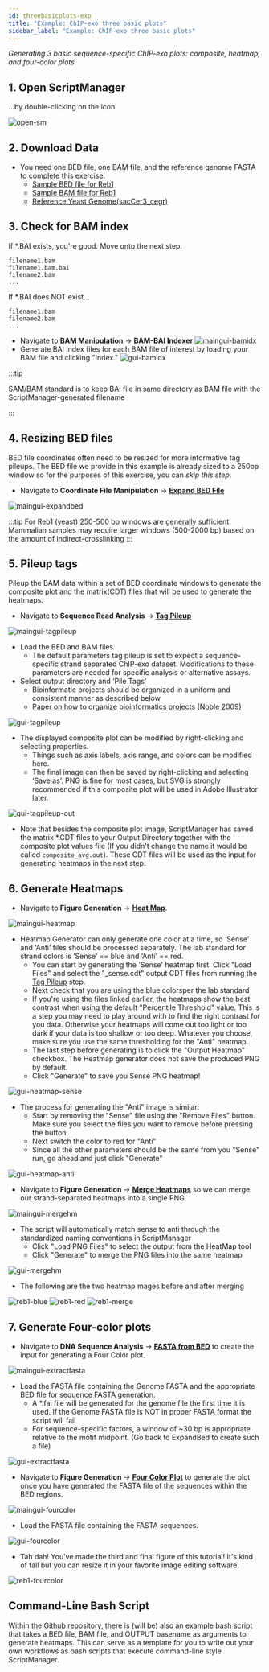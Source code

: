```yaml
---
id: threebasicplots-exo
title: "Example: ChIP-exo three basic plots"
sidebar_label: "Example: ChIP-exo three basic plots"
---
```


_Generating 3 basic sequence-specific ChIP-exo plots: composite, heatmap, and four-color plots_


## 1. Open ScriptManager

...by double-clicking on the icon

![open-sm]



## 2. Download Data

+ You need one BED file, one BAM file, and the reference genome FASTA to complete this exercise.
  + [Sample BED file for Reb1][testdata-reb1-bed]
  + [Sample BAM file for Reb1][testdata-reb1-bam]
  + [Reference Yeast Genome(sacCer3_cegr)][saccer3cegr-fasta]

## 3. Check for BAM index

If \*.BAI exists, you're good. Move onto the next step.
```
filename1.bam
filename1.bam.bai
filename2.bam
...
```

If \*.BAI does NOT exist...
```
filename1.bam
filename2.bam
...
```

  * Navigate to __BAM Manipulation__ -> [__BAM-BAI Indexer__][bam-indexer]
![maingui-bamidx]
  * Generate BAI index files for each BAM file of interest by loading your BAM file and clicking "Index."
![gui-bamidx]

:::tip

SAM/BAM standard is to keep BAI file in same directory as BAM file with the ScriptManager-generated filename

:::

## 4. Resizing BED files

BED file coordinates often need to be resized for more informative tag pileups. The BED file we provide in this example is already sized to a 250bp window so for the purposes of this exercise, you can _skip this step_.

+ Navigate to __Coordinate File Manipulation__ -> [__Expand BED File__][expand-bed]

![maingui-expandbed]

:::tip
For Reb1 (yeast) 250-500 bp windows are generally sufficient. Mammalian samples may require larger windows (500-2000 bp) based on the amount of indirect-crosslinking
:::


## 5. Pileup tags

Pileup the BAM data within a set of BED coordinate windows to generate the composite plot and the matrix(CDT) files that will be used to generate the heatmaps.

+ Navigate to __Sequence Read Analysis__ -> [__Tag Pileup__][tag-pileup]

![maingui-tagpileup]

+ Load the BED and BAM files
  + The default parameters tag pileup is set to expect a sequence-specific strand separated ChIP-exo dataset. Modifications to these parameters are needed for specific analysis or alternative assays.
+	Select output directory and ‘Pile Tags’
      + Bioinformatic projects should be organized in a uniform and consistent manner as described below
      + [Paper on how to organize bioinformatics projects (Noble 2009)][noble2009]

![gui-tagpileup]
+ The displayed composite plot can be modified by right-clicking and selecting properties.
    + Things such as axis labels, axis range, and colors can be modified here.
    + The final image can then be saved by right-clicking and selecting ‘Save as’. PNG is fine for most cases, but SVG is strongly recommended if this composite plot will be used in Adobe Illustrator later.

![gui-tagpileup-out]

+ Note that besides the composite plot image, ScriptManager has saved the matrix \*.CDT files to your Output Directory together with the composite plot values file (If you didn't change the name it would be called `composite_avg.out`). These CDT files will be used as the input for generating heatmaps in the next step.



## 6.	Generate Heatmaps

+ Navigate to __Figure Generation__ -> [__Heat Map__][heatmap].

![maingui-heatmap]

+ Heatmap Generator can only generate one color at a time, so ‘Sense’ and ‘Anti’ files should be processed separately. The lab standard for strand colors is ‘Sense’ == blue and ‘Anti’ == red.
  + You can start by generating the 'Sense' heatmap first. Click "Load Files" and select the "\_sense.cdt" output CDT files from running the [Tag Pileup][tag-pileup] step.
  + Next check that you are using the blue colorsper the lab standard
  + If you're using the files linked earlier, the heatmaps show the best contrast when using the default "Percentile Threshold" value. This is a step you may need to play around with to find the right contrast for you data. Otherwise your heatmaps will come out too light or too dark if your data is too shallow or too deep. Whatever you choose, make sure you use the same thresholding for the "Anti" heatmap.
  + The last step before generating is to click the "Output Heatmap" checkbox. The Heatmap generator does not save the produced PNG by default.
  + Click "Generate" to save you Sense PNG heatmap!

![gui-heatmap-sense]

+ The process for generating the "Anti" image is similar:
  + Start by removing the "Sense" file using the "Remove Files" button. Make sure you select the files you want to remove before pressing the button.
  + Next switch the color to red for "Anti"
  + Since all the other parameters should be the same from you "Sense" run, go ahead and just click "Generate"


![gui-heatmap-anti]


+ Navigate to __Figure Generation__ -> [__Merge Heatmaps__][merge-heatmap] so we can merge our strand-separated heatmaps into a single PNG.

![maingui-mergehm]

+ The script will automatically match sense to anti through the standardized naming conventions in ScriptManager
   + Click "Load PNG Files" to select the output from the HeatMap tool
   + Click "Generate" to merge the PNG files into the same heatmap

![gui-mergehm]

+ The following are the two heatmap  mages before and after merging

![reb1-blue] ![reb1-red] ![reb1-merge]


## 7.	Generate Four-color plots

+ Navigate to __DNA Sequence Analysis__ -> [__FASTA from BED__][fasta-extract] to create the input for generating a Four Color plot.

![maingui-extractfasta]

+ Load the FASTA file containing the Genome FASTA and the appropriate BED file for sequence FASTA generation.
  + A \*.fai file will be generated for the genome file the first time it is used. If the Genome FASTA file is NOT in proper FASTA format the script will fail
  + For sequence-specific factors, a window of ~30 bp is appropriate relative to the motif midpoint. (Go back to ExpandBed to create such a file)

![gui-extractfasta]

+ Navigate to __Figure Generation__ -> [__Four Color Plot__][four-color] to generate the plot once you have generated the FASTA file of the sequences within the BED regions.

![maingui-fourcolor]

+ Load the FASTA file containing the FASTA sequences.

![gui-fourcolor]

+ Tah dah! You've made the third and final figure of this tutorial! It's kind of tall but you can resize it in your favorite image editing software.

![reb1-fourcolor]

## Command-Line Bash Script

Within the [Github repository][github-repo], there is (will be) also an [example bash script][ex-chipexo-bash] that takes a BED file, BAM file, and OUTPUT basename as arguments to generate heatmaps. This can serve as a template for you to write out your own workflows as bash scripts that execute command-line style ScriptManager.

```bash

```

[open-sm]:../static/figs-ex-chipexo/open-sm.png
[maingui-bamidx]:../static/figs-ex-chipexo/maingui-bamidx.png
[maingui-expandbed]:../static/figs-ex-chipexo/maingui-expandbed.png
[maingui-extractfasta]:../static/figs-ex-chipexo/maingui-extractfasta.png
[maingui-fourcolor]:../static/figs-ex-chipexo/maingui-fourcolor.png
[maingui-heatmap]:../static/figs-ex-chipexo/maingui-heatmap.png
[maingui-mergehm]:../static/figs-ex-chipexo/maingui-mergehm.png
[maingui-tagpileup]:../static/figs-ex-chipexo/maingui-tagpileup.png
[gui-bamidx]:../static/figs-ex-chipexo/gui-bamidx.png
[gui-expandbed]:../static/figs-ex-chipexo/gui-expandbed.png
[gui-extractfasta]:../static/figs-ex-chipexo/gui-extractfasta.png
[gui-fourcolor]:../static/figs-ex-chipexo/gui-fourcolor.png
[gui-heatmap-sense]:../static/figs-ex-chipexo/gui-heatmap-sense.png
[gui-heatmap-anti]:../static/figs-ex-chipexo/gui-heatmap-anti.png
[gui-mergehm]:../static/figs-ex-chipexo/gui-mergehm.png
[gui-tagpileup]:../static/figs-ex-chipexo/gui-tagpileup.png
[gui-tagpileup-out]:../static/figs-ex-chipexo/gui-tagpileup-out.png
[reb1-blue]:../static/figs-ex-chipexo/Reb1_sense.png
[reb1-red]:../static/figs-ex-chipexo/Reb1_anti.png
[reb1-merge]:../static/figs-ex-chipexo/Reb1_merge.png
[reb1-fourcolor]:../static/figs-ex-chipexo/fourcolor.png


[testdata-reb1-bed]:https://github.com/CEGRcode/2018-Rossi_GenomeResearch/blob/master/Fig1_Reb1/A.Reb1_Rhee_primary_sites_975.bed
[testdata-reb1-bam]:https://github.com/CEGRcode/2018-Rossi_GenomeResearch/blob/master/Fig1_Reb1/A.Reb1_Rhee_primary_sites_975.bam
[saccer3cegr-fasta]:cegrcode/references.fasta
[noble2009]:https://journals.plos.org/ploscompbiol/article/file?id=10.1371/journal.pcbi.1000424&type=printable
[github-repo]:https://www.github.com/CEGRcode/scriptmanager
[ex-chipexo-bash]:https://www.github.com/CEGRcode/scriptmanager

[bam-indexer]:bam-manipulation/bam-indexer.md
[expand-bed]:coordinate-manipulation/expand-bed.md
[tag-pileup]:read-analysis/tag-pileup.md
[heatmap]:figure-generation/heatmap.md
[merge-heatmap]:figure-generation/merge-heatmap.md
[fasta-extract]:sequence-analysis/fasta-extract.md
[four-color]:figure-generation/four-color.md
